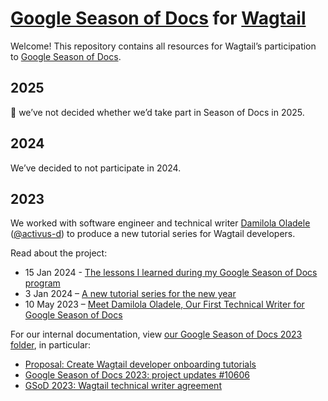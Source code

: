# [Google Season of Docs](https://developers.google.com/season-of-docs/) for [Wagtail](https://wagtail.org/)

Welcome! This repository contains all resources for Wagtail’s participation to [Google Season of Docs](https://developers.google.com/season-of-docs/).

## 2025

👋 we’ve not decided whether we’d take part in Season of Docs in 2025.

## 2024

We’ve decided to not participate in 2024.

## 2023

We worked with software engineer and technical writer [Damilola Oladele](https://twitter.com/activus_d) ([@activus-d](https://github.com/activus-d)) to produce a new tutorial series for Wagtail developers.

Read about the project:

- 15 Jan 2024 - [The lessons I learned during my Google Season of Docs program](https://wagtail.org/blog/the-lessons-i-learned-during-my-google-season-of-docs-program/)
- 3 Jan 2024 – [A new tutorial series for the new year](https://wagtail.org/blog/a-new-tutorial-series-for-the-new-year/)
- 10 May 2023 – [Meet Damilola Oladele, Our First Technical Writer for Google Season of Docs](https://wagtail.org/blog/our-first-google-season-of-docs-2023/)

For our internal documentation, view [our Google Season of Docs 2023 folder](./2023), in particular:

- [Proposal: Create Wagtail developer onboarding tutorials](./2023/proposal-create-wagtail-developer-onboarding-tutorials.md)
- [Google Season of Docs 2023: project updates #10606](https://github.com/wagtail/wagtail/discussions/10606)
- [GSoD 2023: Wagtail technical writer agreement](./2023/2023-technical-writer-agreement.md)
